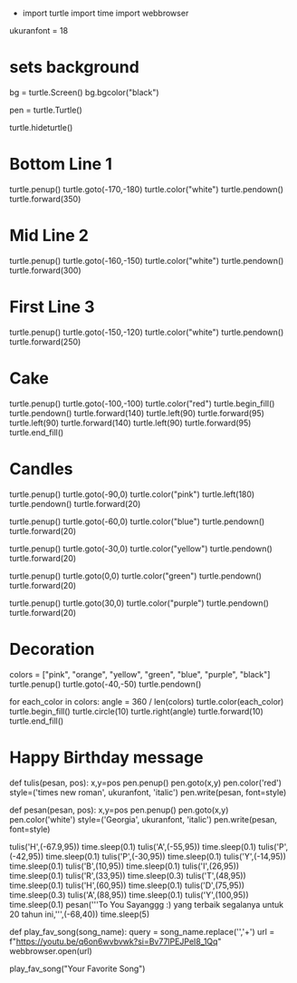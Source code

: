- import turtle
import time
import webbrowser

ukuranfont = 18

# sets background
bg = turtle.Screen()
bg.bgcolor("black")

pen = turtle.Turtle()

turtle.hideturtle()
# Bottom Line 1
turtle.penup()
turtle.goto(-170,-180)
turtle.color("white")
turtle.pendown()
turtle.forward(350)

# Mid Line 2
turtle.penup()
turtle.goto(-160,-150)
turtle.color("white")
turtle.pendown()
turtle.forward(300)

# First Line 3
turtle.penup()
turtle.goto(-150,-120)
turtle.color("white")
turtle.pendown()
turtle.forward(250)

# Cake
turtle.penup()
turtle.goto(-100,-100)
turtle.color("red")
turtle.begin_fill()
turtle.pendown()
turtle.forward(140)
turtle.left(90)
turtle.forward(95)
turtle.left(90)
turtle.forward(140)
turtle.left(90)
turtle.forward(95)
turtle.end_fill()

# Candles
turtle.penup()
turtle.goto(-90,0)
turtle.color("pink")
turtle.left(180)
turtle.pendown()
turtle.forward(20)

turtle.penup()
turtle.goto(-60,0)
turtle.color("blue")
turtle.pendown()
turtle.forward(20)

turtle.penup()
turtle.goto(-30,0)
turtle.color("yellow")
turtle.pendown()
turtle.forward(20)

turtle.penup()
turtle.goto(0,0)
turtle.color("green")
turtle.pendown()
turtle.forward(20)

turtle.penup()
turtle.goto(30,0)
turtle.color("purple")
turtle.pendown()
turtle.forward(20)

# Decoration
colors = ["pink", "orange", "yellow", "green", "blue", "purple", "black"]
turtle.penup()
turtle.goto(-40,-50)
turtle.pendown()

for each_color in colors:
    angle = 360 / len(colors)
    turtle.color(each_color)
    turtle.begin_fill()
    turtle.circle(10)
    turtle.right(angle)
    turtle.forward(10)
    turtle.end_fill()
    

# Happy Birthday message

def tulis(pesan, pos):
    x,y=pos
    pen.penup()
    pen.goto(x,y)
    pen.color('red')
    style=('times new roman', ukuranfont, 'italic')
    pen.write(pesan, font=style)
    
def pesan(pesan, pos):
    x,y=pos
    pen.penup()
    pen.goto(x,y)
    pen.color('white')
    style=('Georgia', ukuranfont, 'italic')
    pen.write(pesan, font=style)

tulis('H',(-67.9,95))
time.sleep(0.1)
tulis('A',(-55,95))
time.sleep(0.1)
tulis('P',(-42,95))
time.sleep(0.1)
tulis('P',(-30,95))
time.sleep(0.1)
tulis('Y',(-14,95))
time.sleep(0.1)
tulis('B',(10,95))
time.sleep(0.1)
tulis('I',(26,95))
time.sleep(0.1)
tulis('R',(33,95))
time.sleep(0.3)
tulis('T',(48,95))
time.sleep(0.1)
tulis('H',(60,95))
time.sleep(0.1)
tulis('D',(75,95))
time.sleep(0.3)
tulis('A',(88,95))
time.sleep(0.1)
tulis('Y',(100,95))
time.sleep(0.1)
pesan('''To You Sayanggg :)
yang terbaik segalanya untuk 20 tahun ini,''',(-68,40))
time.sleep(5)

def play_fav_song(song_name):
    query = song_name.replace('','+')
    url = f"https://youtu.be/q6on6wvbvwk?si=Bv77lPEJPeI8_1Qq"
    webbrowser.open(url)

play_fav_song("Your Favorite Song")
